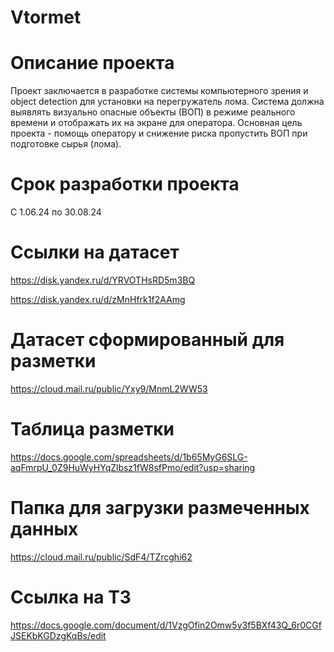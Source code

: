 # Vtormet
# Описание проекта
Проект заключается в разработке системы компьютерного зрения и object detection для установки на перегружатель лома. Система должна выявлять визуально опасные объекты (ВОП) в режиме реального времени и отображать их на экране для оператора. Основная цель проекта - помощь оператору и снижение риска пропустить ВОП при подготовке сырья (лома).

# Срок разработки проекта
C 1.06.24 по 30.08.24 
# Ссылки на датасет
https://disk.yandex.ru/d/YRVOTHsRD5m3BQ

https://disk.yandex.ru/d/zMnHfrk1f2AAmg
# Датасет сформированный для разметки
https://cloud.mail.ru/public/Yxy9/MnmL2WW53
# Таблица разметки
https://docs.google.com/spreadsheets/d/1b65MyG6SLG-aqFmrpU_0Z9HuWyHYqZlbsz1fW8sfPmo/edit?usp=sharing

# Папка для загрузки размеченных данных
https://cloud.mail.ru/public/SdF4/TZrcghi62


# Ссылка на ТЗ
https://docs.google.com/document/d/1VzgOfin2Omw5y3f5BXf43Q_6r0CGfJSEKbKGDzgKqBs/edit
